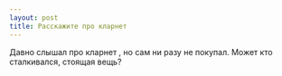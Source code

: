 ```yaml
---
layout: post 
title: Расскажите про кларнет 
--- 
```

Давно слышал про кларнет , но сам ни разу не покупал. Может кто сталкивался, стоящая вещь?